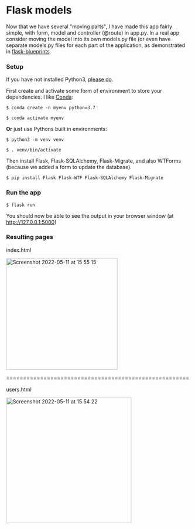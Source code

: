 # Flask models

Now that we have several "moving parts", I have made this app fairly simple, with form, model and controller (@route) in app.py. In a real app consider moving the model into its own models.py file (or even have separate models.py files for each part of the application, as demonstrated in [flask-blueprints](https://github.com/ChristinaVoss/flask-blueprints).

### Setup

If you have not installed Python3, [please do](https://www.python.org/downloads/).

First create and activate some form of environment to store your dependencies. I like [Conda](https://docs.conda.io/projects/conda/en/latest/user-guide/install/index.html):

```
$ conda create -n myenv python=3.7

$ conda activate myenv
```

**Or** just use Pythons built in environments:

```
$ python3 -m venv venv

$ . venv/bin/activate
```

Then install Flask, Flask-SQLAlchemy, Flask-Migrate, and also WTForms (because we added a form to update the database).

`$ pip install Flask Flask-WTF Flask-SQLAlchemy Flask-Migrate`

### Run the app

`$ flask run`

You should now be able to see the output in your browser window (at http://127.0.0.1:5000) 

### Resulting pages

index.html

<img width="304" alt="Screenshot 2022-05-11 at 15 55 15" src="https://user-images.githubusercontent.com/20923607/167881268-7b77ffbc-03ac-4eeb-adeb-9775664792a9.png">

======================================================

users.html

<img width="342" alt="Screenshot 2022-05-11 at 15 54 22" src="https://user-images.githubusercontent.com/20923607/167881350-5db9f546-0448-477a-9d7a-fcc87fed3e06.png">





